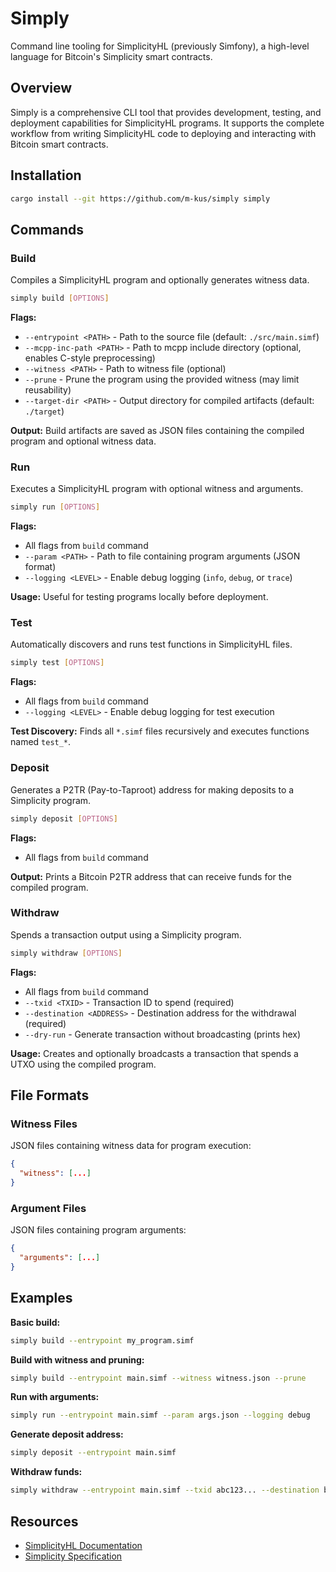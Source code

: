 # Simply

Command line tooling for SimplicityHL (previously Simfony), a high-level language for Bitcoin's Simplicity smart contracts.

## Overview

Simply is a comprehensive CLI tool that provides development, testing, and deployment capabilities for SimplicityHL programs. It supports the complete workflow from writing SimplicityHL code to deploying and interacting with Bitcoin smart contracts.

## Installation

```sh
cargo install --git https://github.com/m-kus/simply simply
```

## Commands

### Build

Compiles a SimplicityHL program and optionally generates witness data.

```sh
simply build [OPTIONS]
```

**Flags:**
- `--entrypoint <PATH>` - Path to the source file (default: `./src/main.simf`)
- `--mcpp-inc-path <PATH>` - Path to mcpp include directory (optional, enables C-style preprocessing)
- `--witness <PATH>` - Path to witness file (optional)
- `--prune` - Prune the program using the provided witness (may limit reusability)
- `--target-dir <PATH>` - Output directory for compiled artifacts (default: `./target`)

**Output:** Build artifacts are saved as JSON files containing the compiled program and optional witness data.

### Run

Executes a SimplicityHL program with optional witness and arguments.

```sh
simply run [OPTIONS]
```

**Flags:**
- All flags from `build` command
- `--param <PATH>` - Path to file containing program arguments (JSON format)
- `--logging <LEVEL>` - Enable debug logging (`info`, `debug`, or `trace`)

**Usage:** Useful for testing programs locally before deployment.

### Test

Automatically discovers and runs test functions in SimplicityHL files.

```sh
simply test [OPTIONS]
```

**Flags:**
- All flags from `build` command
- `--logging <LEVEL>` - Enable debug logging for test execution

**Test Discovery:** Finds all `*.simf` files recursively and executes functions named `test_*`.

### Deposit

Generates a P2TR (Pay-to-Taproot) address for making deposits to a Simplicity program.

```sh
simply deposit [OPTIONS]
```

**Flags:**
- All flags from `build` command

**Output:** Prints a Bitcoin P2TR address that can receive funds for the compiled program.

### Withdraw

Spends a transaction output using a Simplicity program.

```sh
simply withdraw [OPTIONS]
```

**Flags:**
- All flags from `build` command
- `--txid <TXID>` - Transaction ID to spend (required)
- `--destination <ADDRESS>` - Destination address for the withdrawal (required)
- `--dry-run` - Generate transaction without broadcasting (prints hex)

**Usage:** Creates and optionally broadcasts a transaction that spends a UTXO using the compiled program.

## File Formats

### Witness Files
JSON files containing witness data for program execution:
```json
{
  "witness": [...]
}
```

### Argument Files
JSON files containing program arguments:
```json
{
  "arguments": [...]
}
```

## Examples

**Basic build:**
```sh
simply build --entrypoint my_program.simf
```

**Build with witness and pruning:**
```sh
simply build --entrypoint main.simf --witness witness.json --prune
```

**Run with arguments:**
```sh
simply run --entrypoint main.simf --param args.json --logging debug
```

**Generate deposit address:**
```sh
simply deposit --entrypoint main.simf
```

**Withdraw funds:**
```sh
simply withdraw --entrypoint main.simf --txid abc123... --destination bc1q...
```

## Resources

- [SimplicityHL Documentation](https://docs.simfony.dev/)
- [Simplicity Specification](https://blockstream.com/simplicity.pdf)
